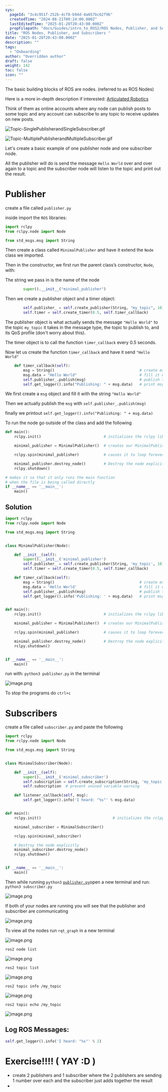 ```yaml
---
sys:
  pageId: "3c4c951f-252b-4cf8-b94d-4a657bc62f9b"
  createdTime: "2024-08-21T00:24:00.000Z"
  lastEditedTime: "2025-01-28T20:43:00.000Z"
  propFilepath: "docs/Guides/intro_to_ROS2/ROS Nodes, Publisher, and Subscribers .md"
title: "ROS Nodes, Publisher, and Subscribers "
date: "2025-01-28T20:43:00.000Z"
description: ""
tags:
  - "Onboarding"
author: "Overridden author"
draft: false
weight: 142
toc: false
icon: ""
---
```


The basic building blocks of ROS are nodes. (referred to as ROS Nodes)

Here is a more in-depth description if interested: [Articulated Robotics](https://articulatedrobotics.xyz/tutorials/ready-for-ros/ros-overview#2-nodes)

Think of them as online accounts where any node can publish posts to some topic and any account can subscribe to any topic to receive updates on new posts.

![Topic-SinglePublisherandSingleSubscriber.gif](https://docs.ros.org/en/humble/_images/Topic-SinglePublisherandSingleSubscriber.gif)

![Topic-MultiplePublisherandMultipleSubscriber.gif](https://docs.ros.org/en/humble/_images/Topic-MultiplePublisherandMultipleSubscriber.gif)

Let's create a basic example of one publisher node and one subscriber node.

All the publisher will do is send the message `Hello World` over and over again to a topic and the subscriber node will listen to the topic and print out the result.

# Publisher

create a file called `publisher.py` 

inside import the `ROS` libraries:

```python
import rclpy
from rclpy.node import Node

from std_msgs.msg import String
```

Then create a class called `MinimalPublisher` and have it extend the `Node` class we imported.

Then in the constructor, we first run the parent class’s constructor, `Node`, with:

The string we pass in is the name of the node

```python
        super().__init__("minimal_publisher")
```

Then we create a publisher object and a timer object:

```python
        self.publisher_ = self.create_publisher(String, "my_topic", 10)
        self.timer = self.create_timer(0.5, self.timer_callback)
```

The publisher object is what actually sends the message `"Hello World"` to the topic `my_topic` it takes in the message type, the topic to publish to, and its QoS profile (don't worry about this).

The timer object is to call the function `timer_callback` every 0.5 seconds.

Now let us create the function `timer_callback` and have it send `"Hello World"`

```python
    def timer_callback(self):
        msg = String()                                      # create msg object
        msg.data = "Hello World"                            # fill it with data
        self.publisher_.publish(msg)                        # publish the message
        self.get_logger().info("Publishing: " + msg.data)   # print msg
```

We first create a `msg` object and fill it with the string `"Hello World"`

Then we actually publish the `msg` with `self.publisher_.publish(msg)`

finally we printout `self.get_logger().info("Publishing: " + msg.data)`

To run the node go outside of the class and add the following

```python
def main():
    rclpy.init()                            # initializes the rclpy library

    minimal_publisher = MinimalPublisher()  # creates our MinimalPublisher object

    rclpy.spin(minimal_publisher)           # causes it to loop forever

    minimal_publisher.destroy_node()        # Destroy the node explicitly
    rclpy.shutdown()

# makes it so that it only runs the main function
# when the file is being called directly
if __name__ == '__main__': 
    main()
```

## Solution

```python
import rclpy
from rclpy.node import Node

from std_msgs.msg import String


class MinimalPublisher(Node):

    def __init__(self):
        super().__init__('minimal_publisher')
        self.publisher_ = self.create_publisher(String, 'my_topic', 10)
        self.timer = self.create_timer(0.5, self.timer_callback)

    def timer_callback(self):
        msg = String()                                      # create msg object
        msg.data = 'Hello World'                            # fill it with data
        self.publisher_.publish(msg)                        # publish the message
        self.get_logger().info('Publishing: ' + msg.data)   # print msg


def main():
    rclpy.init()                            # initializes the rclpy library

    minimal_publisher = MinimalPublisher()  # creates our MinimalPublisher object

    rclpy.spin(minimal_publisher)           # causes it to loop forever

    minimal_publisher.destroy_node()        # Destroy the node explicitly
    rclpy.shutdown()


if __name__ == '__main__':
    main()
```

run with: `python3 publisher.py` in the terminal

![image.png](https://prod-files-secure.s3.us-west-2.amazonaws.com/d518164a-d88e-44d1-a4ee-3adb3bd8bce0/9214accb-ad5b-44f1-a31c-b3167c59138b/image.png?X-Amz-Algorithm=AWS4-HMAC-SHA256&X-Amz-Content-Sha256=UNSIGNED-PAYLOAD&X-Amz-Credential=ASIAZI2LB4667V2Q55HP%2F20250205%2Fus-west-2%2Fs3%2Faws4_request&X-Amz-Date=20250205T081054Z&X-Amz-Expires=3600&X-Amz-Security-Token=IQoJb3JpZ2luX2VjECgaCXVzLXdlc3QtMiJIMEYCIQC06zNHJehbVSxlbr%2B26%2BLDmoPQ3Mt%2B88RhG7MHG%2BxNDAIhAPd%2F%2FApAinJHVu9KBzQqKlxXoZhd%2Fvu3HRP2EiBl1ug%2BKv8DCEEQABoMNjM3NDIzMTgzODA1IgwLYrZylXam2mdYF1Mq3APfVfVmiL3xsnc%2FqM4U%2FYEAn8hiNeN0jzNlzScfeNjV2wys4rWEkqvK5ky3qtlMAGyqMtAN0GdFeUN4O7JUQac1ZpFrKtVdztZEUJ5Bb%2FEV%2BlKQnwRpQebiGsdgQFrsY1wFTFAfYUwMcHyRqkej1WKTUFQX1ZoxTNQg1QsNHFcJXjFiHu4R4OM9yiw%2BuZpQz8TETNdYn6PxjGiKGZx1EGtB8p2CmtjEiBMi3R1tDP2hLek9BoRo7DzDIHddljc50pAu7QSkjsnRzv9C%2F8u56be8%2BpJp3QRn%2F%2F8FoIui30acBb6fT0RVedrFl%2B%2B3R5FqcQAFK%2FAxhMUwXayEwA0vJvCfTDzhZdDJboK8f4%2B2qfr209pfKPgR8j3LyEODWfy7efFm4smiuxFWyeTTOb0dQclaLj0bvzvrKE6J29fVUOdRGZ2AuC%2BdwqXN3%2BBJh5nwb4c2R9NHeWI2aeo9b%2BVNPJXmD77hzn366IaUQLZb4HDhFm%2Fu5vc51b9POYLavKFs2%2B6YSDEs6crAcodsJ%2Fm6y1hTtJWLyWi%2F4OZAUp4%2B3s%2FfFvUc%2Fh16xqhiMFtMYtJ%2FCy96aMCfaF5ACgVXZLkkdlXAVuxnGXsWa%2FMUdKL0dgXJducAUKiD5mItcSaRJzDFtYy9BjqkARG4lyNYv4D2TvWOCP4tJDb5C19fAOuk641CZT32htOoM2op2fDFejTor2ZTo9SFwKIoayXnQiDJsozF9VzyRO9SRvYNyPWjGfcjuoUs%2B1NLIo5QW7bOvM4sNDl9d8moS0TnFc2CUTnwPrhOrneWdcFkm5XX3dG3HEKnT7TouT4kcL6BWX98hEx%2FKn3PVG%2BbKQ70TVy39w6Gbg%2BZcsxeW13CEhiQ&X-Amz-Signature=b5f02d30504491c6e52441658caa53027397fa5c69a2cb2d0639578d3be15557&X-Amz-SignedHeaders=host&x-id=GetObject)

To stop the programs do `ctrl+c`

# Subscribers

create a file called `subscriber.py` and paste the following

```python
import rclpy
from rclpy.node import Node

from std_msgs.msg import String


class MinimalSubscriber(Node):

    def __init__(self):
        super().__init__('minimal_subscriber')
        self.subscription = self.create_subscription(String, 'my_topic', self.listener_callback, 10)
        self.subscription  # prevent unused variable warning

    def listener_callback(self, msg):
        self.get_logger().info('I heard: "%s"' % msg.data)


def main():
    rclpy.init()                                # initializes the rclpy library

    minimal_subscriber = MinimalSubscriber()

    rclpy.spin(minimal_subscriber)

    # Destroy the node explicitly
    minimal_subscriber.destroy_node()
    rclpy.shutdown()


if __name__ == '__main__':
    main()
```

Then while running `python3` [`publisher.py`](http://publisher.py/)open a new terminal and run: `python3 subscriber.py` 

![image.png](https://prod-files-secure.s3.us-west-2.amazonaws.com/d518164a-d88e-44d1-a4ee-3adb3bd8bce0/611fccf2-c738-4dbd-94e9-98f209092866/image.png?X-Amz-Algorithm=AWS4-HMAC-SHA256&X-Amz-Content-Sha256=UNSIGNED-PAYLOAD&X-Amz-Credential=ASIAZI2LB4667V2Q55HP%2F20250205%2Fus-west-2%2Fs3%2Faws4_request&X-Amz-Date=20250205T081054Z&X-Amz-Expires=3600&X-Amz-Security-Token=IQoJb3JpZ2luX2VjECgaCXVzLXdlc3QtMiJIMEYCIQC06zNHJehbVSxlbr%2B26%2BLDmoPQ3Mt%2B88RhG7MHG%2BxNDAIhAPd%2F%2FApAinJHVu9KBzQqKlxXoZhd%2Fvu3HRP2EiBl1ug%2BKv8DCEEQABoMNjM3NDIzMTgzODA1IgwLYrZylXam2mdYF1Mq3APfVfVmiL3xsnc%2FqM4U%2FYEAn8hiNeN0jzNlzScfeNjV2wys4rWEkqvK5ky3qtlMAGyqMtAN0GdFeUN4O7JUQac1ZpFrKtVdztZEUJ5Bb%2FEV%2BlKQnwRpQebiGsdgQFrsY1wFTFAfYUwMcHyRqkej1WKTUFQX1ZoxTNQg1QsNHFcJXjFiHu4R4OM9yiw%2BuZpQz8TETNdYn6PxjGiKGZx1EGtB8p2CmtjEiBMi3R1tDP2hLek9BoRo7DzDIHddljc50pAu7QSkjsnRzv9C%2F8u56be8%2BpJp3QRn%2F%2F8FoIui30acBb6fT0RVedrFl%2B%2B3R5FqcQAFK%2FAxhMUwXayEwA0vJvCfTDzhZdDJboK8f4%2B2qfr209pfKPgR8j3LyEODWfy7efFm4smiuxFWyeTTOb0dQclaLj0bvzvrKE6J29fVUOdRGZ2AuC%2BdwqXN3%2BBJh5nwb4c2R9NHeWI2aeo9b%2BVNPJXmD77hzn366IaUQLZb4HDhFm%2Fu5vc51b9POYLavKFs2%2B6YSDEs6crAcodsJ%2Fm6y1hTtJWLyWi%2F4OZAUp4%2B3s%2FfFvUc%2Fh16xqhiMFtMYtJ%2FCy96aMCfaF5ACgVXZLkkdlXAVuxnGXsWa%2FMUdKL0dgXJducAUKiD5mItcSaRJzDFtYy9BjqkARG4lyNYv4D2TvWOCP4tJDb5C19fAOuk641CZT32htOoM2op2fDFejTor2ZTo9SFwKIoayXnQiDJsozF9VzyRO9SRvYNyPWjGfcjuoUs%2B1NLIo5QW7bOvM4sNDl9d8moS0TnFc2CUTnwPrhOrneWdcFkm5XX3dG3HEKnT7TouT4kcL6BWX98hEx%2FKn3PVG%2BbKQ70TVy39w6Gbg%2BZcsxeW13CEhiQ&X-Amz-Signature=3588b28a78211b515b91f8b99903c51493bbe9ac4cf92be1c0dcd7677e5bf89b&X-Amz-SignedHeaders=host&x-id=GetObject)

If both of your nodes are running you will see that the publisher and subscriber are communicating

![image.png](https://prod-files-secure.s3.us-west-2.amazonaws.com/d518164a-d88e-44d1-a4ee-3adb3bd8bce0/eea428b5-1cf0-43bb-a30b-81cbaf6c5c78/image.png?X-Amz-Algorithm=AWS4-HMAC-SHA256&X-Amz-Content-Sha256=UNSIGNED-PAYLOAD&X-Amz-Credential=ASIAZI2LB4667V2Q55HP%2F20250205%2Fus-west-2%2Fs3%2Faws4_request&X-Amz-Date=20250205T081054Z&X-Amz-Expires=3600&X-Amz-Security-Token=IQoJb3JpZ2luX2VjECgaCXVzLXdlc3QtMiJIMEYCIQC06zNHJehbVSxlbr%2B26%2BLDmoPQ3Mt%2B88RhG7MHG%2BxNDAIhAPd%2F%2FApAinJHVu9KBzQqKlxXoZhd%2Fvu3HRP2EiBl1ug%2BKv8DCEEQABoMNjM3NDIzMTgzODA1IgwLYrZylXam2mdYF1Mq3APfVfVmiL3xsnc%2FqM4U%2FYEAn8hiNeN0jzNlzScfeNjV2wys4rWEkqvK5ky3qtlMAGyqMtAN0GdFeUN4O7JUQac1ZpFrKtVdztZEUJ5Bb%2FEV%2BlKQnwRpQebiGsdgQFrsY1wFTFAfYUwMcHyRqkej1WKTUFQX1ZoxTNQg1QsNHFcJXjFiHu4R4OM9yiw%2BuZpQz8TETNdYn6PxjGiKGZx1EGtB8p2CmtjEiBMi3R1tDP2hLek9BoRo7DzDIHddljc50pAu7QSkjsnRzv9C%2F8u56be8%2BpJp3QRn%2F%2F8FoIui30acBb6fT0RVedrFl%2B%2B3R5FqcQAFK%2FAxhMUwXayEwA0vJvCfTDzhZdDJboK8f4%2B2qfr209pfKPgR8j3LyEODWfy7efFm4smiuxFWyeTTOb0dQclaLj0bvzvrKE6J29fVUOdRGZ2AuC%2BdwqXN3%2BBJh5nwb4c2R9NHeWI2aeo9b%2BVNPJXmD77hzn366IaUQLZb4HDhFm%2Fu5vc51b9POYLavKFs2%2B6YSDEs6crAcodsJ%2Fm6y1hTtJWLyWi%2F4OZAUp4%2B3s%2FfFvUc%2Fh16xqhiMFtMYtJ%2FCy96aMCfaF5ACgVXZLkkdlXAVuxnGXsWa%2FMUdKL0dgXJducAUKiD5mItcSaRJzDFtYy9BjqkARG4lyNYv4D2TvWOCP4tJDb5C19fAOuk641CZT32htOoM2op2fDFejTor2ZTo9SFwKIoayXnQiDJsozF9VzyRO9SRvYNyPWjGfcjuoUs%2B1NLIo5QW7bOvM4sNDl9d8moS0TnFc2CUTnwPrhOrneWdcFkm5XX3dG3HEKnT7TouT4kcL6BWX98hEx%2FKn3PVG%2BbKQ70TVy39w6Gbg%2BZcsxeW13CEhiQ&X-Amz-Signature=71a368b1d19f87334580b97456f03fd7732bc3f2cc9064267f7e7f3863cb3f87&X-Amz-SignedHeaders=host&x-id=GetObject)

To view all the nodes run `rqt_graph` in a new terminal

![image.png](https://prod-files-secure.s3.us-west-2.amazonaws.com/d518164a-d88e-44d1-a4ee-3adb3bd8bce0/1d98e964-4318-4d62-b5c4-8c8f78368598/image.png?X-Amz-Algorithm=AWS4-HMAC-SHA256&X-Amz-Content-Sha256=UNSIGNED-PAYLOAD&X-Amz-Credential=ASIAZI2LB4667V2Q55HP%2F20250205%2Fus-west-2%2Fs3%2Faws4_request&X-Amz-Date=20250205T081054Z&X-Amz-Expires=3600&X-Amz-Security-Token=IQoJb3JpZ2luX2VjECgaCXVzLXdlc3QtMiJIMEYCIQC06zNHJehbVSxlbr%2B26%2BLDmoPQ3Mt%2B88RhG7MHG%2BxNDAIhAPd%2F%2FApAinJHVu9KBzQqKlxXoZhd%2Fvu3HRP2EiBl1ug%2BKv8DCEEQABoMNjM3NDIzMTgzODA1IgwLYrZylXam2mdYF1Mq3APfVfVmiL3xsnc%2FqM4U%2FYEAn8hiNeN0jzNlzScfeNjV2wys4rWEkqvK5ky3qtlMAGyqMtAN0GdFeUN4O7JUQac1ZpFrKtVdztZEUJ5Bb%2FEV%2BlKQnwRpQebiGsdgQFrsY1wFTFAfYUwMcHyRqkej1WKTUFQX1ZoxTNQg1QsNHFcJXjFiHu4R4OM9yiw%2BuZpQz8TETNdYn6PxjGiKGZx1EGtB8p2CmtjEiBMi3R1tDP2hLek9BoRo7DzDIHddljc50pAu7QSkjsnRzv9C%2F8u56be8%2BpJp3QRn%2F%2F8FoIui30acBb6fT0RVedrFl%2B%2B3R5FqcQAFK%2FAxhMUwXayEwA0vJvCfTDzhZdDJboK8f4%2B2qfr209pfKPgR8j3LyEODWfy7efFm4smiuxFWyeTTOb0dQclaLj0bvzvrKE6J29fVUOdRGZ2AuC%2BdwqXN3%2BBJh5nwb4c2R9NHeWI2aeo9b%2BVNPJXmD77hzn366IaUQLZb4HDhFm%2Fu5vc51b9POYLavKFs2%2B6YSDEs6crAcodsJ%2Fm6y1hTtJWLyWi%2F4OZAUp4%2B3s%2FfFvUc%2Fh16xqhiMFtMYtJ%2FCy96aMCfaF5ACgVXZLkkdlXAVuxnGXsWa%2FMUdKL0dgXJducAUKiD5mItcSaRJzDFtYy9BjqkARG4lyNYv4D2TvWOCP4tJDb5C19fAOuk641CZT32htOoM2op2fDFejTor2ZTo9SFwKIoayXnQiDJsozF9VzyRO9SRvYNyPWjGfcjuoUs%2B1NLIo5QW7bOvM4sNDl9d8moS0TnFc2CUTnwPrhOrneWdcFkm5XX3dG3HEKnT7TouT4kcL6BWX98hEx%2FKn3PVG%2BbKQ70TVy39w6Gbg%2BZcsxeW13CEhiQ&X-Amz-Signature=6652b9ad55958b140e05153da56d33efd1ab55c14bbe0a0a500897512f0f5937&X-Amz-SignedHeaders=host&x-id=GetObject)

`ros2 node list`

![image.png](https://prod-files-secure.s3.us-west-2.amazonaws.com/d518164a-d88e-44d1-a4ee-3adb3bd8bce0/680ac8cf-e6d9-4164-9ece-5b9a6fccffee/image.png?X-Amz-Algorithm=AWS4-HMAC-SHA256&X-Amz-Content-Sha256=UNSIGNED-PAYLOAD&X-Amz-Credential=ASIAZI2LB4667V2Q55HP%2F20250205%2Fus-west-2%2Fs3%2Faws4_request&X-Amz-Date=20250205T081054Z&X-Amz-Expires=3600&X-Amz-Security-Token=IQoJb3JpZ2luX2VjECgaCXVzLXdlc3QtMiJIMEYCIQC06zNHJehbVSxlbr%2B26%2BLDmoPQ3Mt%2B88RhG7MHG%2BxNDAIhAPd%2F%2FApAinJHVu9KBzQqKlxXoZhd%2Fvu3HRP2EiBl1ug%2BKv8DCEEQABoMNjM3NDIzMTgzODA1IgwLYrZylXam2mdYF1Mq3APfVfVmiL3xsnc%2FqM4U%2FYEAn8hiNeN0jzNlzScfeNjV2wys4rWEkqvK5ky3qtlMAGyqMtAN0GdFeUN4O7JUQac1ZpFrKtVdztZEUJ5Bb%2FEV%2BlKQnwRpQebiGsdgQFrsY1wFTFAfYUwMcHyRqkej1WKTUFQX1ZoxTNQg1QsNHFcJXjFiHu4R4OM9yiw%2BuZpQz8TETNdYn6PxjGiKGZx1EGtB8p2CmtjEiBMi3R1tDP2hLek9BoRo7DzDIHddljc50pAu7QSkjsnRzv9C%2F8u56be8%2BpJp3QRn%2F%2F8FoIui30acBb6fT0RVedrFl%2B%2B3R5FqcQAFK%2FAxhMUwXayEwA0vJvCfTDzhZdDJboK8f4%2B2qfr209pfKPgR8j3LyEODWfy7efFm4smiuxFWyeTTOb0dQclaLj0bvzvrKE6J29fVUOdRGZ2AuC%2BdwqXN3%2BBJh5nwb4c2R9NHeWI2aeo9b%2BVNPJXmD77hzn366IaUQLZb4HDhFm%2Fu5vc51b9POYLavKFs2%2B6YSDEs6crAcodsJ%2Fm6y1hTtJWLyWi%2F4OZAUp4%2B3s%2FfFvUc%2Fh16xqhiMFtMYtJ%2FCy96aMCfaF5ACgVXZLkkdlXAVuxnGXsWa%2FMUdKL0dgXJducAUKiD5mItcSaRJzDFtYy9BjqkARG4lyNYv4D2TvWOCP4tJDb5C19fAOuk641CZT32htOoM2op2fDFejTor2ZTo9SFwKIoayXnQiDJsozF9VzyRO9SRvYNyPWjGfcjuoUs%2B1NLIo5QW7bOvM4sNDl9d8moS0TnFc2CUTnwPrhOrneWdcFkm5XX3dG3HEKnT7TouT4kcL6BWX98hEx%2FKn3PVG%2BbKQ70TVy39w6Gbg%2BZcsxeW13CEhiQ&X-Amz-Signature=4849af17769a7290faafc544493e4345911cabca8c392f24a8ecda18e7a1e04a&X-Amz-SignedHeaders=host&x-id=GetObject)

`ros2 topic list`

![image.png](https://prod-files-secure.s3.us-west-2.amazonaws.com/d518164a-d88e-44d1-a4ee-3adb3bd8bce0/eee2ebe1-27ef-4a4a-96fb-2ca54126fb29/image.png?X-Amz-Algorithm=AWS4-HMAC-SHA256&X-Amz-Content-Sha256=UNSIGNED-PAYLOAD&X-Amz-Credential=ASIAZI2LB4667V2Q55HP%2F20250205%2Fus-west-2%2Fs3%2Faws4_request&X-Amz-Date=20250205T081054Z&X-Amz-Expires=3600&X-Amz-Security-Token=IQoJb3JpZ2luX2VjECgaCXVzLXdlc3QtMiJIMEYCIQC06zNHJehbVSxlbr%2B26%2BLDmoPQ3Mt%2B88RhG7MHG%2BxNDAIhAPd%2F%2FApAinJHVu9KBzQqKlxXoZhd%2Fvu3HRP2EiBl1ug%2BKv8DCEEQABoMNjM3NDIzMTgzODA1IgwLYrZylXam2mdYF1Mq3APfVfVmiL3xsnc%2FqM4U%2FYEAn8hiNeN0jzNlzScfeNjV2wys4rWEkqvK5ky3qtlMAGyqMtAN0GdFeUN4O7JUQac1ZpFrKtVdztZEUJ5Bb%2FEV%2BlKQnwRpQebiGsdgQFrsY1wFTFAfYUwMcHyRqkej1WKTUFQX1ZoxTNQg1QsNHFcJXjFiHu4R4OM9yiw%2BuZpQz8TETNdYn6PxjGiKGZx1EGtB8p2CmtjEiBMi3R1tDP2hLek9BoRo7DzDIHddljc50pAu7QSkjsnRzv9C%2F8u56be8%2BpJp3QRn%2F%2F8FoIui30acBb6fT0RVedrFl%2B%2B3R5FqcQAFK%2FAxhMUwXayEwA0vJvCfTDzhZdDJboK8f4%2B2qfr209pfKPgR8j3LyEODWfy7efFm4smiuxFWyeTTOb0dQclaLj0bvzvrKE6J29fVUOdRGZ2AuC%2BdwqXN3%2BBJh5nwb4c2R9NHeWI2aeo9b%2BVNPJXmD77hzn366IaUQLZb4HDhFm%2Fu5vc51b9POYLavKFs2%2B6YSDEs6crAcodsJ%2Fm6y1hTtJWLyWi%2F4OZAUp4%2B3s%2FfFvUc%2Fh16xqhiMFtMYtJ%2FCy96aMCfaF5ACgVXZLkkdlXAVuxnGXsWa%2FMUdKL0dgXJducAUKiD5mItcSaRJzDFtYy9BjqkARG4lyNYv4D2TvWOCP4tJDb5C19fAOuk641CZT32htOoM2op2fDFejTor2ZTo9SFwKIoayXnQiDJsozF9VzyRO9SRvYNyPWjGfcjuoUs%2B1NLIo5QW7bOvM4sNDl9d8moS0TnFc2CUTnwPrhOrneWdcFkm5XX3dG3HEKnT7TouT4kcL6BWX98hEx%2FKn3PVG%2BbKQ70TVy39w6Gbg%2BZcsxeW13CEhiQ&X-Amz-Signature=ce8444d36b4a9d5a8c76cd6a0f9b056e0b730e701bf9d36c4f949d6e7c88a8dc&X-Amz-SignedHeaders=host&x-id=GetObject)

`ros2 topic info /my_topic`

![image.png](https://prod-files-secure.s3.us-west-2.amazonaws.com/d518164a-d88e-44d1-a4ee-3adb3bd8bce0/6288ef12-cb9e-406f-b9eb-65feed3a9011/image.png?X-Amz-Algorithm=AWS4-HMAC-SHA256&X-Amz-Content-Sha256=UNSIGNED-PAYLOAD&X-Amz-Credential=ASIAZI2LB4667V2Q55HP%2F20250205%2Fus-west-2%2Fs3%2Faws4_request&X-Amz-Date=20250205T081054Z&X-Amz-Expires=3600&X-Amz-Security-Token=IQoJb3JpZ2luX2VjECgaCXVzLXdlc3QtMiJIMEYCIQC06zNHJehbVSxlbr%2B26%2BLDmoPQ3Mt%2B88RhG7MHG%2BxNDAIhAPd%2F%2FApAinJHVu9KBzQqKlxXoZhd%2Fvu3HRP2EiBl1ug%2BKv8DCEEQABoMNjM3NDIzMTgzODA1IgwLYrZylXam2mdYF1Mq3APfVfVmiL3xsnc%2FqM4U%2FYEAn8hiNeN0jzNlzScfeNjV2wys4rWEkqvK5ky3qtlMAGyqMtAN0GdFeUN4O7JUQac1ZpFrKtVdztZEUJ5Bb%2FEV%2BlKQnwRpQebiGsdgQFrsY1wFTFAfYUwMcHyRqkej1WKTUFQX1ZoxTNQg1QsNHFcJXjFiHu4R4OM9yiw%2BuZpQz8TETNdYn6PxjGiKGZx1EGtB8p2CmtjEiBMi3R1tDP2hLek9BoRo7DzDIHddljc50pAu7QSkjsnRzv9C%2F8u56be8%2BpJp3QRn%2F%2F8FoIui30acBb6fT0RVedrFl%2B%2B3R5FqcQAFK%2FAxhMUwXayEwA0vJvCfTDzhZdDJboK8f4%2B2qfr209pfKPgR8j3LyEODWfy7efFm4smiuxFWyeTTOb0dQclaLj0bvzvrKE6J29fVUOdRGZ2AuC%2BdwqXN3%2BBJh5nwb4c2R9NHeWI2aeo9b%2BVNPJXmD77hzn366IaUQLZb4HDhFm%2Fu5vc51b9POYLavKFs2%2B6YSDEs6crAcodsJ%2Fm6y1hTtJWLyWi%2F4OZAUp4%2B3s%2FfFvUc%2Fh16xqhiMFtMYtJ%2FCy96aMCfaF5ACgVXZLkkdlXAVuxnGXsWa%2FMUdKL0dgXJducAUKiD5mItcSaRJzDFtYy9BjqkARG4lyNYv4D2TvWOCP4tJDb5C19fAOuk641CZT32htOoM2op2fDFejTor2ZTo9SFwKIoayXnQiDJsozF9VzyRO9SRvYNyPWjGfcjuoUs%2B1NLIo5QW7bOvM4sNDl9d8moS0TnFc2CUTnwPrhOrneWdcFkm5XX3dG3HEKnT7TouT4kcL6BWX98hEx%2FKn3PVG%2BbKQ70TVy39w6Gbg%2BZcsxeW13CEhiQ&X-Amz-Signature=c6cc44eefdd7b6bcd317f2b24542382eabdc57b093bf397d47cba6183735457b&X-Amz-SignedHeaders=host&x-id=GetObject)

`ros2 topic echo /my_topic`

![image.png](https://prod-files-secure.s3.us-west-2.amazonaws.com/d518164a-d88e-44d1-a4ee-3adb3bd8bce0/0a6fcb4d-422d-4a6c-a803-749ef4adf2c6/image.png?X-Amz-Algorithm=AWS4-HMAC-SHA256&X-Amz-Content-Sha256=UNSIGNED-PAYLOAD&X-Amz-Credential=ASIAZI2LB4667V2Q55HP%2F20250205%2Fus-west-2%2Fs3%2Faws4_request&X-Amz-Date=20250205T081054Z&X-Amz-Expires=3600&X-Amz-Security-Token=IQoJb3JpZ2luX2VjECgaCXVzLXdlc3QtMiJIMEYCIQC06zNHJehbVSxlbr%2B26%2BLDmoPQ3Mt%2B88RhG7MHG%2BxNDAIhAPd%2F%2FApAinJHVu9KBzQqKlxXoZhd%2Fvu3HRP2EiBl1ug%2BKv8DCEEQABoMNjM3NDIzMTgzODA1IgwLYrZylXam2mdYF1Mq3APfVfVmiL3xsnc%2FqM4U%2FYEAn8hiNeN0jzNlzScfeNjV2wys4rWEkqvK5ky3qtlMAGyqMtAN0GdFeUN4O7JUQac1ZpFrKtVdztZEUJ5Bb%2FEV%2BlKQnwRpQebiGsdgQFrsY1wFTFAfYUwMcHyRqkej1WKTUFQX1ZoxTNQg1QsNHFcJXjFiHu4R4OM9yiw%2BuZpQz8TETNdYn6PxjGiKGZx1EGtB8p2CmtjEiBMi3R1tDP2hLek9BoRo7DzDIHddljc50pAu7QSkjsnRzv9C%2F8u56be8%2BpJp3QRn%2F%2F8FoIui30acBb6fT0RVedrFl%2B%2B3R5FqcQAFK%2FAxhMUwXayEwA0vJvCfTDzhZdDJboK8f4%2B2qfr209pfKPgR8j3LyEODWfy7efFm4smiuxFWyeTTOb0dQclaLj0bvzvrKE6J29fVUOdRGZ2AuC%2BdwqXN3%2BBJh5nwb4c2R9NHeWI2aeo9b%2BVNPJXmD77hzn366IaUQLZb4HDhFm%2Fu5vc51b9POYLavKFs2%2B6YSDEs6crAcodsJ%2Fm6y1hTtJWLyWi%2F4OZAUp4%2B3s%2FfFvUc%2Fh16xqhiMFtMYtJ%2FCy96aMCfaF5ACgVXZLkkdlXAVuxnGXsWa%2FMUdKL0dgXJducAUKiD5mItcSaRJzDFtYy9BjqkARG4lyNYv4D2TvWOCP4tJDb5C19fAOuk641CZT32htOoM2op2fDFejTor2ZTo9SFwKIoayXnQiDJsozF9VzyRO9SRvYNyPWjGfcjuoUs%2B1NLIo5QW7bOvM4sNDl9d8moS0TnFc2CUTnwPrhOrneWdcFkm5XX3dG3HEKnT7TouT4kcL6BWX98hEx%2FKn3PVG%2BbKQ70TVy39w6Gbg%2BZcsxeW13CEhiQ&X-Amz-Signature=0a8064df2654a81a2492fa18d89fabf2acc14e9d7b0d110ff0abea7b33cbc486&X-Amz-SignedHeaders=host&x-id=GetObject)

## Log ROS Messages:

```python
self.get_logger().info('I heard: "%s"' % 2)
```

# Exercise!!!! ( YAY :D )

- create 2 publishers and 1 subscriber where the 2 publishers are sending 1 number over each and the subscriber just adds together the result
- 
